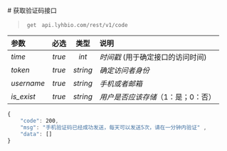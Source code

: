 # 获取验证码接口
> `get`   `api.lyhbio.com/rest/v1/code`

| 参数         |   必选   |    类型    | 说明                  |
| :--------- | :----: | :------: | :------------------ |
| *time*     | *true* |  *int*   | *时间戳* (用于确定接口的访问时间) |
| *token*    | *true* | *string* | *确定访问者身份*           |
| *username* | *true* | *string* | *手机或者邮箱*            |
| *is_exist* | *true* | *string* | *用户是否应该存储*（1：是；0：否） |

``` javascript
{
	"code": 200, 
	"msg": "手机验证码已经成功发送，每天可以发送5次，请在一分钟内验证" ,
	"data": []
}
```



